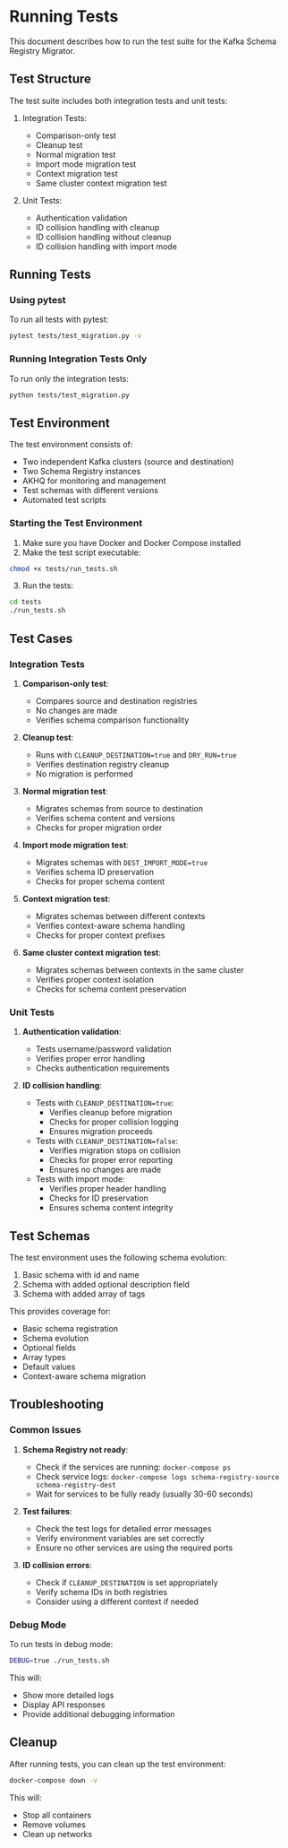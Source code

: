# Running Tests

This document describes how to run the test suite for the Kafka Schema Registry Migrator.

## Test Structure

The test suite includes both integration tests and unit tests:

1. Integration Tests:
   - Comparison-only test
   - Cleanup test
   - Normal migration test
   - Import mode migration test
   - Context migration test
   - Same cluster context migration test

2. Unit Tests:
   - Authentication validation
   - ID collision handling with cleanup
   - ID collision handling without cleanup
   - ID collision handling with import mode

## Running Tests

### Using pytest

To run all tests with pytest:

```bash
pytest tests/test_migration.py -v
```

### Running Integration Tests Only

To run only the integration tests:

```bash
python tests/test_migration.py
```

## Test Environment

The test environment consists of:
- Two independent Kafka clusters (source and destination)
- Two Schema Registry instances
- AKHQ for monitoring and management
- Test schemas with different versions
- Automated test scripts

### Starting the Test Environment

1. Make sure you have Docker and Docker Compose installed
2. Make the test script executable:
```bash
chmod +x tests/run_tests.sh
```

3. Run the tests:
```bash
cd tests
./run_tests.sh
```

## Test Cases

### Integration Tests

1. **Comparison-only test**:
   - Compares source and destination registries
   - No changes are made
   - Verifies schema comparison functionality

2. **Cleanup test**:
   - Runs with `CLEANUP_DESTINATION=true` and `DRY_RUN=true`
   - Verifies destination registry cleanup
   - No migration is performed

3. **Normal migration test**:
   - Migrates schemas from source to destination
   - Verifies schema content and versions
   - Checks for proper migration order

4. **Import mode migration test**:
   - Migrates schemas with `DEST_IMPORT_MODE=true`
   - Verifies schema ID preservation
   - Checks for proper schema content

5. **Context migration test**:
   - Migrates schemas between different contexts
   - Verifies context-aware schema handling
   - Checks for proper context prefixes

6. **Same cluster context migration test**:
   - Migrates schemas between contexts in the same cluster
   - Verifies proper context isolation
   - Checks for schema content preservation

### Unit Tests

1. **Authentication validation**:
   - Tests username/password validation
   - Verifies proper error handling
   - Checks authentication requirements

2. **ID collision handling**:
   - Tests with `CLEANUP_DESTINATION=true`:
     - Verifies cleanup before migration
     - Checks for proper collision logging
     - Ensures migration proceeds
   - Tests with `CLEANUP_DESTINATION=false`:
     - Verifies migration stops on collision
     - Checks for proper error reporting
     - Ensures no changes are made
   - Tests with import mode:
     - Verifies proper header handling
     - Checks for ID preservation
     - Ensures schema content integrity

## Test Schemas

The test environment uses the following schema evolution:
1. Basic schema with id and name
2. Schema with added optional description field
3. Schema with added array of tags

This provides coverage for:
- Basic schema registration
- Schema evolution
- Optional fields
- Array types
- Default values
- Context-aware schema migration

## Troubleshooting

### Common Issues

1. **Schema Registry not ready**:
   - Check if the services are running: `docker-compose ps`
   - Check service logs: `docker-compose logs schema-registry-source schema-registry-dest`
   - Wait for services to be fully ready (usually 30-60 seconds)

2. **Test failures**:
   - Check the test logs for detailed error messages
   - Verify environment variables are set correctly
   - Ensure no other services are using the required ports

3. **ID collision errors**:
   - Check if `CLEANUP_DESTINATION` is set appropriately
   - Verify schema IDs in both registries
   - Consider using a different context if needed

### Debug Mode

To run tests in debug mode:

```bash
DEBUG=true ./run_tests.sh
```

This will:
- Show more detailed logs
- Display API responses
- Provide additional debugging information

## Cleanup

After running tests, you can clean up the test environment:

```bash
docker-compose down -v
```

This will:
- Stop all containers
- Remove volumes
- Clean up networks 